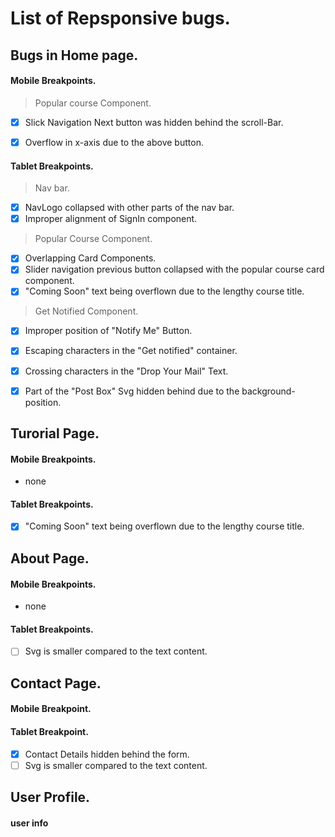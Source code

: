 # List of Repsponsive bugs.


## Bugs in Home page.

#### Mobile Breakpoints.

> Popular course Component.
    
- [X] Slick Navigation Next button was hidden behind the scroll-Bar.
- [X] Overflow in x-axis due to the above button.


#### Tablet Breakpoints.

> Nav bar.

-  [X] NavLogo collapsed with other parts of the nav bar.
-  [X] Improper alignment of SignIn component. 
   
> Popular Course Component.
- [X] Overlapping Card Components.
- [X] Slider navigation previous button collapsed with the popular course card component.
- [X] "Coming Soon" text being overflown due to the lengthy course title.
 
> Get Notified Component.  
    
- [X] Improper position of "Notify Me" Button.
- [X] Escaping characters in the "Get notified" container. 
- [X] Crossing characters in the "Drop Your Mail" Text.
- [X] Part of the "Post Box" Svg hidden behind due to the background-position.  

   
   
## Turorial Page.

#### Mobile Breakpoints.

- none


#### Tablet Breakpoints.

- [X] "Coming Soon" text being overflown due to the lengthy course title.



## About Page.

#### Mobile Breakpoints.

- none
#### Tablet Breakpoints.

- [ ] Svg is smaller compared to the text content.




## Contact Page.

#### Mobile Breakpoint.



#### Tablet Breakpoint.

- [X] Contact Details hidden behind the form.
- [ ] Svg is smaller compared to the text content.

## User Profile.

#### user info




